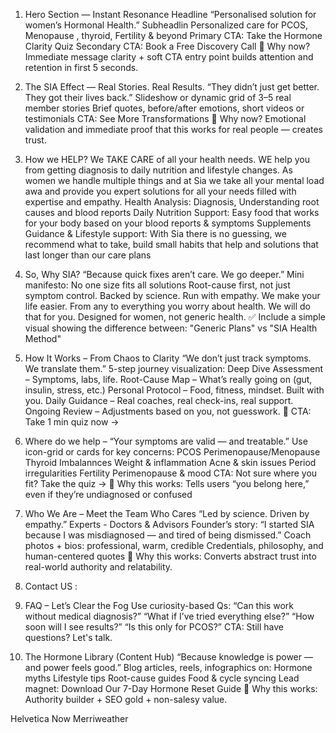 1. Hero Section — Instant Resonance
Headline
“Personalised solution for women’s Hormonal Health.”
Subheadlin
Personalized care for PCOS, Menopause , thyroid, Fertility & beyond
Primary CTA: Take the Hormone Clarity Quiz
Secondary CTA: Book a Free Discovery Call
👀 Why now? Immediate message clarity + soft CTA entry point builds attention and retention in first 5 seconds.



2. The SIA Effect — Real Stories. Real Results.
“They didn’t just get better. They got their lives back.”
Slideshow or dynamic grid of 3–5 real member stories
Brief quotes, before/after emotions, short videos or testimonials
CTA: See More Transformations
👀 Why now? Emotional validation and immediate proof that this works for real people — creates trust.



3. How we HELP?
We TAKE CARE of all your health needs.
WE help you from getting diagnosis to daily nutrition and lifestyle changes. As women we handle multiple things and at Sia we  take all your mental load awa and provide you expert solutions for all your needs filled with expertise and empathy.
Health Analysis: Diagnosis, Understanding root causes and blood reports
Daily Nutrition Support: Easy food that works for your body based on your blood reports & symptoms
Supplements Guidance & Lifestyle support:
With Sia there is no guessing, we recommend what to take, build small habits that help and solutions that last longer than our care plans


4. So, Why SIA?
“Because quick fixes aren’t care. We go deeper.”
Mini manifesto:
No one size fits all solutions
Root-cause first, not just symptom control.
Backed by science. Run with empathy.
We make your life easier. From any to everything you worry about health. We will do that for you.
Designed for women, not generic health.
✅ Include a simple visual showing the difference between:
"Generic Plans" vs "SIA Health Method"


5. How It Works – From Chaos to Clarity
“We don’t just track symptoms. We translate them.”
5-step journey visualization:
Deep Dive Assessment – Symptoms, labs, life.
Root-Cause Map – What’s really going on (gut, insulin, stress, etc.)
Personal Protocol – Food, fitness, mindset. Built with you.
Daily Guidance – Real coaches, real check-ins, real support.
Ongoing Review – Adjustments based on you, not guesswork.
🎯 CTA: Take 1 min quiz now →


6. Where do we help – 
“Your symptoms are valid — and treatable.”
Use icon-grid or cards for key concerns:
PCOS
Perimenopause/Menopause
Thyroid Imbalannces
Weight & inflammation
Acne & skin issues
Period irregularities
Fertility
Perimenopause & mood
CTA: Not sure where you fit? Take the quiz →
👀 Why this works: Tells users “you belong here,” even if they’re undiagnosed or confused


7. Who We Are – Meet the Team Who Cares
“Led by science. Driven by empathy.”
Experts - Doctors & Advisors
Founder’s story: “I started SIA because I was misdiagnosed — and tired of being dismissed.”
Coach photos + bios: professional, warm, credible
Credentials, philosophy, and human-centered quotes
👀 Why this works: Converts abstract trust into real-world authority and relatability.


8. Contact US :


9. FAQ – Let’s Clear the Fog
Use curiosity-based Qs:
“Can this work without medical diagnosis?”
“What if I’ve tried everything else?”
“How soon will I see results?”
“Is this only for PCOS?”
CTA: Still have questions? Let's talk.


10. The Hormone Library (Content Hub)
“Because knowledge is power — and power feels good.”
Blog articles, reels, infographics on:
Hormone myths
Lifestyle tips
Root-cause guides
Food & cycle syncing
Lead magnet: Download Our 7-Day Hormone Reset Guide
👀 Why this works: Authority builder + SEO gold + non-salesy value.


Helvetica Now
Merriweather